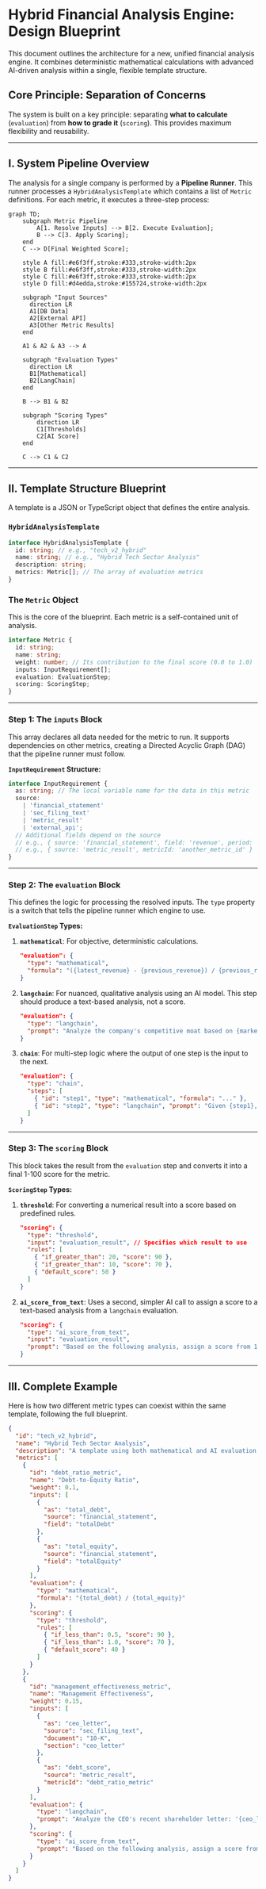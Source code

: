 # Hybrid Financial Analysis Engine: Design Blueprint

This document outlines the architecture for a new, unified financial analysis engine. It combines deterministic mathematical calculations with advanced AI-driven analysis within a single, flexible template structure.

## Core Principle: Separation of Concerns

The system is built on a key principle: separating **what to calculate** (`evaluation`) from **how to grade it** (`scoring`). This provides maximum flexibility and reusability.

---

## I. System Pipeline Overview

The analysis for a single company is performed by a **Pipeline Runner**. This runner processes a `HybridAnalysisTemplate` which contains a list of `Metric` definitions. For each metric, it executes a three-step process:

```mermaid
graph TD;
    subgraph Metric Pipeline
        A[1. Resolve Inputs] --> B[2. Execute Evaluation];
        B --> C[3. Apply Scoring];
    end
    C --> D[Final Weighted Score];

    style A fill:#e6f3ff,stroke:#333,stroke-width:2px
    style B fill:#e6f3ff,stroke:#333,stroke-width:2px
    style C fill:#e6f3ff,stroke:#333,stroke-width:2px
    style D fill:#d4edda,stroke:#155724,stroke-width:2px

    subgraph "Input Sources"
      direction LR
      A1[DB Data]
      A2[External API]
      A3[Other Metric Results]
    end

    A1 & A2 & A3 --> A

    subgraph "Evaluation Types"
      direction LR
      B1[Mathematical]
      B2[LangChain]
    end

    B --> B1 & B2

    subgraph "Scoring Types"
        direction LR
        C1[Thresholds]
        C2[AI Score]
    end

    C --> C1 & C2
```

---

## II. Template Structure Blueprint

A template is a JSON or TypeScript object that defines the entire analysis.

### **`HybridAnalysisTemplate`**

```typescript
interface HybridAnalysisTemplate {
  id: string; // e.g., "tech_v2_hybrid"
  name: string; // e.g., "Hybrid Tech Sector Analysis"
  description: string;
  metrics: Metric[]; // The array of evaluation metrics
}
```

### **The `Metric` Object**

This is the core of the blueprint. Each metric is a self-contained unit of analysis.

```typescript
interface Metric {
  id: string;
  name: string;
  weight: number; // Its contribution to the final score (0.0 to 1.0)
  inputs: InputRequirement[];
  evaluation: EvaluationStep;
  scoring: ScoringStep;
}
```

---

### **Step 1: The `inputs` Block**

This array declares all data needed for the metric to run. It supports dependencies on other metrics, creating a Directed Acyclic Graph (DAG) that the pipeline runner must follow.

**`InputRequirement` Structure:**

```typescript
interface InputRequirement {
  as: string; // The local variable name for the data in this metric
  source:
    | 'financial_statement'
    | 'sec_filing_text'
    | 'metric_result'
    | 'external_api';
  // Additional fields depend on the source
  // e.g., { source: 'financial_statement', field: 'revenue', period: 'latest_year' }
  // e.g., { source: 'metric_result', metricId: 'another_metric_id' }
}
```

---

### **Step 2: The `evaluation` Block**

This defines the logic for processing the resolved inputs. The `type` property is a switch that tells the pipeline runner which engine to use.

**`EvaluationStep` Types:**

1.  **`mathematical`**: For objective, deterministic calculations.

    ```json
    "evaluation": {
      "type": "mathematical",
      "formula": "({latest_revenue} - {previous_revenue}) / {previous_revenue}"
    }
    ```

2.  **`langchain`**: For nuanced, qualitative analysis using an AI model. This step should produce a text-based analysis, not a score.

    ```json
    "evaluation": {
      "type": "langchain",
      "prompt": "Analyze the company's competitive moat based on {market_share_data}..."
    }
    ```

3.  **`chain`**: For multi-step logic where the output of one step is the input to the next.
    ```json
    "evaluation": {
      "type": "chain",
      "steps": [
        { "id": "step1", "type": "mathematical", "formula": "..." },
        { "id": "step2", "type": "langchain", "prompt": "Given {step1}, analyze..." }
      ]
    }
    ```

---

### **Step 3: The `scoring` Block**

This block takes the result from the `evaluation` step and converts it into a final 1-100 score for the metric.

**`ScoringStep` Types:**

1.  **`threshold`**: For converting a numerical result into a score based on predefined rules.

    ```json
    "scoring": {
      "type": "threshold",
      "input": "evaluation_result", // Specifies which result to use
      "rules": [
        { "if_greater_than": 20, "score": 90 },
        { "if_greater_than": 10, "score": 70 },
        { "default_score": 50 }
      ]
    }
    ```

2.  **`ai_score_from_text`**: Uses a second, simpler AI call to assign a score to a text-based analysis from a `langchain` evaluation.
    ```json
    "scoring": {
      "type": "ai_score_from_text",
      "input": "evaluation_result",
      "prompt": "Based on the following analysis, assign a score from 1 to 100 for management effectiveness: {evaluation_result}"
    }
    ```

---

## III. Complete Example

Here is how two different metric types can coexist within the same template, following the full blueprint.

```json
{
  "id": "tech_v2_hybrid",
  "name": "Hybrid Tech Sector Analysis",
  "description": "A template using both mathematical and AI evaluation.",
  "metrics": [
    {
      "id": "debt_ratio_metric",
      "name": "Debt-to-Equity Ratio",
      "weight": 0.1,
      "inputs": [
        {
          "as": "total_debt",
          "source": "financial_statement",
          "field": "totalDebt"
        },
        {
          "as": "total_equity",
          "source": "financial_statement",
          "field": "totalEquity"
        }
      ],
      "evaluation": {
        "type": "mathematical",
        "formula": "{total_debt} / {total_equity}"
      },
      "scoring": {
        "type": "threshold",
        "rules": [
          { "if_less_than": 0.5, "score": 90 },
          { "if_less_than": 1.0, "score": 70 },
          { "default_score": 40 }
        ]
      }
    },
    {
      "id": "management_effectiveness_metric",
      "name": "Management Effectiveness",
      "weight": 0.15,
      "inputs": [
        {
          "as": "ceo_letter",
          "source": "sec_filing_text",
          "document": "10-K",
          "section": "ceo_letter"
        },
        {
          "as": "debt_score",
          "source": "metric_result",
          "metricId": "debt_ratio_metric"
        }
      ],
      "evaluation": {
        "type": "langchain",
        "prompt": "Analyze the CEO's recent shareholder letter: '{ceo_letter}'. Does their strategy align with the company's financial health, indicated by a debt score of {debt_score}?"
      },
      "scoring": {
        "type": "ai_score_from_text",
        "prompt": "Based on the following analysis, assign a score from 1 to 100 for management effectiveness: {evaluation_result}"
      }
    }
  ]
}
```
